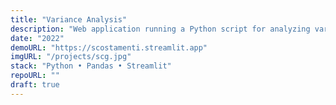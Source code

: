 ```yaml
---
title: "Variance Analysis"
description: "Web application running a Python script for analyzing variances of companies."
date: "2022"
demoURL: "https://scostamenti.streamlit.app"
imgURL: "/projects/scg.jpg"
stack: "Python • Pandas • Streamlit"
repoURL: ""
draft: true
---
```


